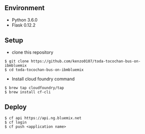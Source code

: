 ## Environment

- Python 3.6.0
- Flask 0.12.2

## Setup

- clone this repository

```
$ git clone https://github.com/kenzo0107/toda-tocochan-bus-on-ibmbluemix
$ cd toda-tocochan-bus-on-ibmbluemix
```

- Install cloud foundry command

```
$ brew tap cloudfoundry/tap
$ brew install cf-cli
```

## Deploy

```
$ cf api https://api.ng.bluemix.net
$ cf login
$ cf push <application name>
```
